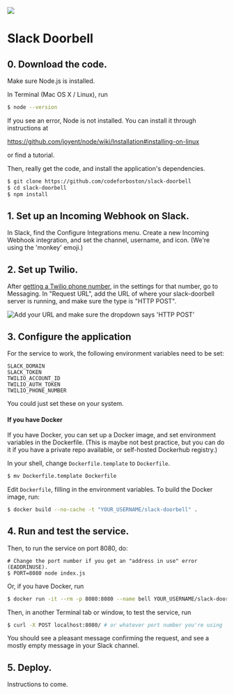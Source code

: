 ![](https://slack.global.ssl.fastly.net/21506/img/icons/ios-64.png)
# Slack Doorbell


## 0. Download the code.

Make sure Node.js is installed.

In Terminal (Mac OS X / Linux), run
```sh
$ node --version
```

If you see an error, Node is not installed. You can install it through instructions at

https://github.com/joyent/node/wiki/Installation#installing-on-linux

or find a tutorial.

Then, really get the code, and install the application's dependencies.

```bash
$ git clone https://github.com/codeforboston/slack-doorbell
$ cd slack-doorbell
$ npm install
```

## 1. Set up an Incoming Webhook on Slack.

In Slack, find the Configure Integrations menu. Create a new Incoming Webhook integration, and set the channel, username, and icon. (We're using the 'monkey' emoji.)


## 2. Set up Twilio.

After [getting a Twilio phone number](https://www.twilio.com/user/account/phone-numbers/search), in the settings for that number, go to Messaging. In "Request URL", add the URL of where your slack-doorbell server is running, and make sure the type is "HTTP POST".

![Add your URL and make sure the dropdown says 'HTTP POST'](http://i.imgur.com/h13TYpY.png)


## 3. Configure the application

For the service to work, the following environment variables need to be set:

```
SLACK_DOMAIN
SLACK_TOKEN
TWILIO_ACCOUNT_ID
TWILIO_AUTH_TOKEN
TWILIO_PHONE_NUMBER
```

You could just set these on your system.

#### If you have Docker

If you have Docker, you can set up a Docker image, and set environment variables in the Dockerfile. (This is maybe not best practice, but you can do it if you have a private repo available, or self-hosted Dockerhub registry.)

In your shell, change `Dockerfile.template` to `Dockerfile`.

```sh
$ mv Dockerfile.template Dockerfile
```

Edit `Dockerfile`, filling in the environment variables. To build the Docker image, run:

```sh
$ docker build --no-cache -t "YOUR_USERNAME/slack-doorbell" .
```

## 4. Run and test the service.

Then, to run the service on port 8080, do:

```
# Change the port number if you get an "address in use" error (EADDRINUSE).
$ PORT=8080 node index.js
```

Or, if you have Docker, run

```sh
$ docker run -it --rm -p 8080:8080 --name bell YOUR_USERNAME/slack-doorbell
```

Then, in another Terminal tab or window, to test the service, run
```sh
$ curl -X POST localhost:8080/ # or whatever port number you're using
```

You should see a pleasant message confirming the request, and see a mostly empty message in your Slack channel.

## 5. Deploy.

Instructions to come.